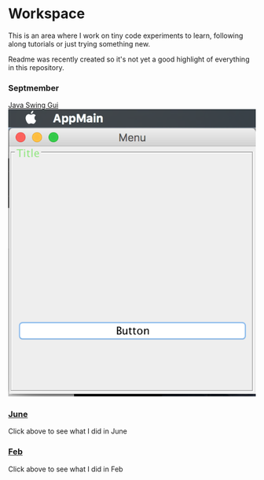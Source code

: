 # Workspace

This is an area where I work on tiny code experiments to learn, following along tutorials or just trying something new.

Readme was recently created so it's not yet a good highlight of everything in this repository.


### Septmember


[Java Swing Gui](/sept/java_gui)
![image](sept/images/app_main.png)



### [June](/june)
Click above to see what I did in June

### [Feb](/feb)
Click above to see what I did in Feb
